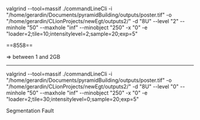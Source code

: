 valgrind --tool=massif ./commandLineCli -i "/home/gerardin/Documents/pyramidBuilding/outputs/poster.tif" 
-o "/home/gerardin/CLionProjects/newEgt/outputs2/" -d "8U" --level "2" --minhole "50" --maxhole "inf"
 --minobject "250" -x "0" -e "loader=2;tile=10;intensitylevel=2;sample=20;exp=5"

==8558==

=> between 1 and 2GB

----

valgrind --tool=massif ./commandLineCli -i "/home/gerardin/Documents/pyramidBuilding/outputs/poster.tif"
 -o "/home/gerardin/CLionProjects/newEgt/outputs2/" -d "8U" --level "0" --minhole "50" --maxhole "inf"
  --minobject "250" -x "0" -e "loader=2;tile=30;intensitylevel=0;sample=20;exp=5"

Segmentation Fault